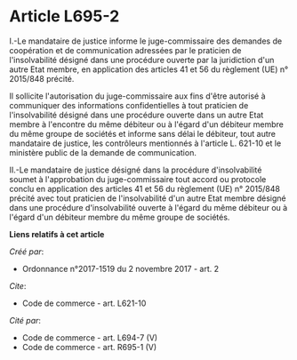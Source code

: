 # Article L695-2

I.-Le mandataire de justice informe le juge-commissaire des demandes de coopération et de communication adressées par le
praticien de l'insolvabilité désigné dans une procédure ouverte par la juridiction d'un autre Etat membre, en application des
articles 41 et 56 du règlement (UE) n° 2015/848 précité. 

Il sollicite l'autorisation du juge-commissaire aux fins d'être autorisé à communiquer des informations confidentielles à
tout praticien de l'insolvabilité désigné dans une procédure ouverte dans un autre Etat membre à l'encontre du même débiteur
ou à l'égard d'un débiteur membre du même groupe de sociétés et informe sans délai le débiteur, tout autre mandataire de
justice, les contrôleurs mentionnés à l'article L. 621-10 et le ministère public de la demande de communication. 

II.-Le mandataire de justice désigné dans la procédure d'insolvabilité soumet à l'approbation du juge-commissaire tout accord
ou protocole conclu en application des articles 41 et 56 du règlement (UE) n° 2015/848 précité avec tout praticien de
l'insolvabilité d'un autre Etat membre désigné dans une procédure d'insolvabilité ouverte à l'égard du même débiteur ou à
l'égard d'un débiteur membre du même groupe de sociétés.

**Liens relatifs à cet article**

_Créé par_:

  - Ordonnance n°2017-1519 du 2 novembre 2017 - art. 2

_Cite_:

  - Code de commerce - art. L621-10

_Cité par_:

  - Code de commerce - art. L694-7 (V)
  - Code de commerce - art. R695-1 (V)
